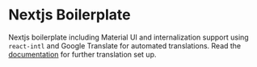 # Nextjs Boilerplate

Nextjs boilerplate including Material UI and internalization support using `react-intl` and Google Translate for automated translations. Read the [documentation](../docs/ReadMe.md) for further translation set up. 

